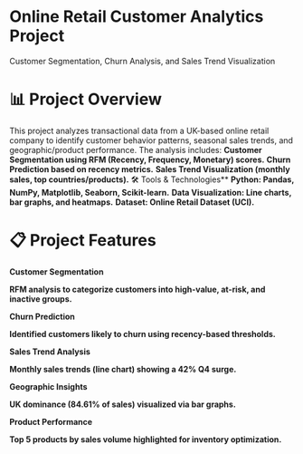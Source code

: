 # Online Retail Customer Analytics Project
Customer Segmentation, Churn Analysis, and Sales Trend Visualization

# 📊 Project Overview
This project analyzes transactional data from a UK-based online retail company to identify customer behavior patterns, seasonal sales trends, and geographic/product performance. The analysis includes:
**Customer Segmentation using RFM (Recency, Frequency, Monetary) scores.**
**Churn Prediction based on recency metrics.**
**Sales Trend Visualization (monthly sales, top countries/products).**
🛠️ Tools & Technologies**
**Python: Pandas, NumPy, Matplotlib, Seaborn, Scikit-learn.**
**Data Visualization: Line charts, bar graphs, and heatmaps.**
**Dataset: Online Retail Dataset (UCI).**

# 📋 Project Features
**Customer Segmentation**

**RFM analysis to categorize customers into high-value, at-risk, and inactive groups.**

**Churn Prediction**

**Identified customers likely to churn using recency-based thresholds.**

**Sales Trend Analysis**

**Monthly sales trends (line chart) showing a 42% Q4 surge.**

**Geographic Insights**

**UK dominance (84.61% of sales) visualized via bar graphs.**

**Product Performance**

**Top 5 products by sales volume highlighted for inventory optimization.**
